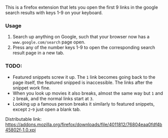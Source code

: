 This is a firefox extension that lets you open the first 9 links in the google search results with keys 1-9 on your keyboard.

### Usage
1. Search up anything on Google, such that your browser now has a `www.google.com/search` page open.
2. Press any of the number keys 1-9 to open the corresponding search result page in a new tab.

### TODO:
- Featured snippets screw it up. The `1` link becomes going back to the page itself, the featured snipped is inaccessible. The links after the snippet work fine.
- When you look up movies it also breaks, almost the same way but `1` and `2` break, and the normal links start at `3`.
- Looking up a famous person breaks it similarly to featured snippets, except `2`-`9` just open a blank tab.

Distributable link: https://addons.mozilla.org/firefox/downloads/file/4011812/76804eaa0fdf4b45802f-1.0.xpi
